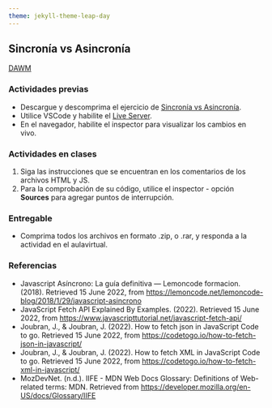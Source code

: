 ```yaml
---
theme: jekyll-theme-leap-day
---
```


## Sincronía vs Asincronía

[DAWM](/DAWM/)

### Actividades previas

* Descargue y descomprima el ejercicio de [Sincronía vs Asincronía](/DAWM/ejercicios/syncasync.zip). 
* Utilice VSCode y habilite el [Live Server](https://www.geeksforgeeks.org/how-to-enable-live-server-on-visual-studio-code/).
* En el navegador, habilite el inspector para visualizar los cambios en vivo.

### Actividades en clases

1. Siga las instrucciones que se encuentran en los comentarios de los archivos HTML y JS.
2. Para la comprobación de su código, utilice el inspector - opción **Sources** para agregar puntos de interrupción.

### Entregable

* Comprima todos los archivos en formato .zip, o .rar, y responda a la actividad en el aulavirtual.

### Referencias

* Javascript Asíncrono: La guía definitiva — Lemoncode formacion. (2018). Retrieved 15 June 2022, from https://lemoncode.net/lemoncode-blog/2018/1/29/javascript-asincrono
* JavaScript Fetch API Explained By Examples. (2022). Retrieved 15 June 2022, from https://www.javascripttutorial.net/javascript-fetch-api/
* Joubran, J., & Joubran, J. (2022). How to fetch json in JavaScript Code to go. Retrieved 15 June 2022, from https://codetogo.io/how-to-fetch-json-in-javascript/
* Joubran, J., & Joubran, J. (2022). How to fetch XML in JavaScript Code to go. Retrieved 15 June 2022, from https://codetogo.io/how-to-fetch-xml-in-javascript/
* MozDevNet. (n.d.). IIFE - MDN Web Docs Glossary: Definitions of Web-related terms: MDN. Retrieved from https://developer.mozilla.org/en-US/docs/Glossary/IIFE